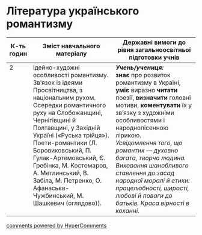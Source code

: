 <div id="hypercomments_widget" class="js-hypercomments-widget invisible"></div>

# Література українського романтизму

<table>
  <tr>
    <td width="10%" align="center"><b>К-ть годин</b></td>
    <td width="45%" align="center"><b>Зміст навчального матеріалу</b></td>
    <td width="45%" align="center"><b>Державні вимоги до рівня загальноосвітньої підготовки учнів</b></td>
  </tr>
<tbody>
  <tr>
<td width="10%" style="vertical-align:top !important;">2</td>
    <td width="45%" style="vertical-align:top !important;">
Iдейно-художні особливості романтизму. Зв’язок із ідеями Просвітництва, з національним рухом. Осередки романтичного руху на Слобожанщині, Чернігівщині й Полтавщині, у Західній Україні («Руська трійця»). Поети-романтики (Л. Боровиковський, П. Гулак-Артемовський, Є. Гребінка, М. Костомаров, А. Метлинський, В. Забіла, М. Петренко, О. Афанасьєв-Чужбинський, М. Шашкевич (оглядово)).</td>
    <td width="45%" style="vertical-align:top !important;">
<i><b>Учень/учениця:</b></i><br>
<b>знає</b> про розвиток романтизму в Україні, <b>уміє</b> виразно <b>читати</b> поезії, <b>визначити</b> головні мотиви, <b>коментувати</b> їх у зв’язку з художніми особливостями і народнопісенною лірикою.<br> 
<i>Усвідомлення того, що романтик — духовно багата, творча людина. Виховання шанобливого ставлення до засад народної моралі й етики: працелюбності, щирості, любові й поваги до батьків. Краса вірності в коханні.</i> </td>
  </tr>
</tbody>
</table>

<div class="js-hypercomments-container">
<a href="http://hypercomments.com" class="hc-link" title="comments widget">comments powered by HyperComments</a>
</div>